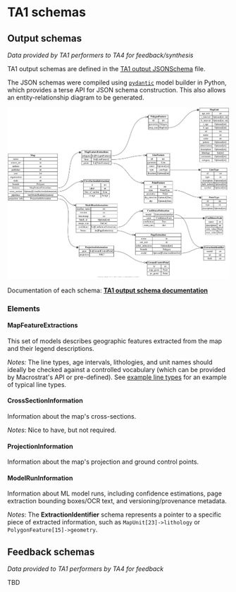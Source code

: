 # TA1 schemas

## Output schemas

*Data provided by TA1 performers to TA4 for feedback/synthesis*

TA1 output schemas are defined in the [TA1 output JSONSchema](output-schemas.json) file.

The JSON schemas were compiled using [`pydantic`](https://docs.pydantic.dev/latest/) model builder in Python, which provides a terse API for JSON schema construction. This also allows an entity-relationship diagram to be generated.

![TA1 output schema summary](output-schemas.png)

Documentation of each schema: [**TA1 output schema documentation**](output-schemas.md)

### Elements

#### MapFeatureExtractions

This set of models describes geographic features extracted from the map and their legend descriptions.

*Notes:* The line types, age intervals, lithologies, and unit names should ideally
be checked against a controlled vocabulary (which can be provided by Macrostrat's API or pre-defined). See [example line types](example-data/example-line-types.txt)
for an example of typical line types.

#### CrossSectionInformation

Information about the map's cross-sections.

*Notes*: Nice to have, but not required.

#### ProjectionInformation

Information about the map's projection and ground control points.


#### ModelRunInformation

Information about ML model runs, including confidence estimations, page extraction bounding boxes/OCR text, and versioning/provenance metadata.

*Notes*: The **ExtractionIdentifier** schema represents a pointer to a specific piece of extracted information, such as `MapUnit[23]->lithology` or `PolygonFeature[15]->geometry`.


## Feedback schemas

*Data provided to TA1 performers by TA4 for feedback*

TBD